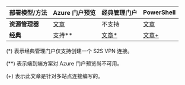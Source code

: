 | **部署模型/方法** | **Azure 门户预览** | **经典管理门户** | **PowerShell** |
| --- | --- | --- | --- |
| **资源管理器** |[文章](/documentation/articles/vpn-gateway-howto-site-to-site-resource-manager-portal/) |不支持 |[文章](/documentation/articles/vpn-gateway-create-site-to-site-rm-powershell/) |
| **经典** |支持** |[文章*](/documentation/articles/vpn-gateway-site-to-site-create/) |[文章+](/documentation/articles/vpn-gateway-multi-site/) |

(*) 表示经典管理门户仅支持创建一个 S2S VPN 连接。

(**) 表示端到端方案对 Azure 门户预览尚不可用。

(+) 表示此文章是针对多站点连接编写的。

<!---HONumber=Mooncake_1219_2016-->